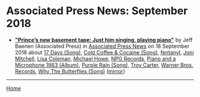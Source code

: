 # Associated Press News: September 2018

 - [**"Prince’s new basement tape: Just him singing, playing piano"**](https://apnews.com/e0a9e78a662c40d3adee133110bc8489) by Jeff Baenen (Associated Press) in [Associated Press News](https://www.apnews.com/) on 18 September 2018 about [17 Days (Song)](https://bjmdotnet.github.io/pr1nc3/topics/song/17-days/), [Cold Coffee & Cocaine (Song)](https://bjmdotnet.github.io/pr1nc3/topics/song/cold-coffee-cocaine/), [fentanyl](https://bjmdotnet.github.io/pr1nc3/topics/fentanyl/), [Joni Mitchell](https://bjmdotnet.github.io/pr1nc3/topics/joni-mitchell/), [Lisa Coleman](https://bjmdotnet.github.io/pr1nc3/topics/lisa-coleman/), [Michael Howe](https://bjmdotnet.github.io/pr1nc3/topics/michael-howe/), [NPG Records](https://bjmdotnet.github.io/pr1nc3/topics/npg-records/), [Piano and a Microphone 1983 (Album)](https://bjmdotnet.github.io/pr1nc3/topics/album/piano-and-a-microphone-1983/), [Purple Rain (Song)](https://bjmdotnet.github.io/pr1nc3/topics/song/purple-rain/), [Troy Carter](https://bjmdotnet.github.io/pr1nc3/topics/troy-carter/), [Warner Bros. Records](https://bjmdotnet.github.io/pr1nc3/topics/warner-bros-records/), [Why The Butterflies (Song)](https://bjmdotnet.github.io/pr1nc3/topics/song/why-the-butterflies/) ([mirror](https://web.archive.org/web/*/https://apnews.com/e0a9e78a662c40d3adee133110bc8489))

----

[Home](./)
